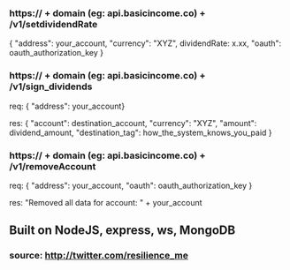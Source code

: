 

### https:// + domain (eg: api.basicincome.co) + /v1/setdividendRate

{ "address": your_account, "currency": "XYZ", dividendRate: x.xx, "oauth": oauth_authorization_key }





### https:// + domain (eg: api.basicincome.co) + /v1/sign_dividends

req: { "address": your_account}

res: { "account": destination_account, "currency": "XYZ", "amount": dividend_amount, "destination_tag": how_the_system_knows_you_paid }




### https:// + domain (eg: api.basicincome.co) + /v1/removeAccount

req: { "address": your_account, "oauth": oauth_authorization_key }

res: "Removed all data for account: " + your_account





## Built on NodeJS, express, ws, MongoDB

### source: http://twitter.com/resilience_me